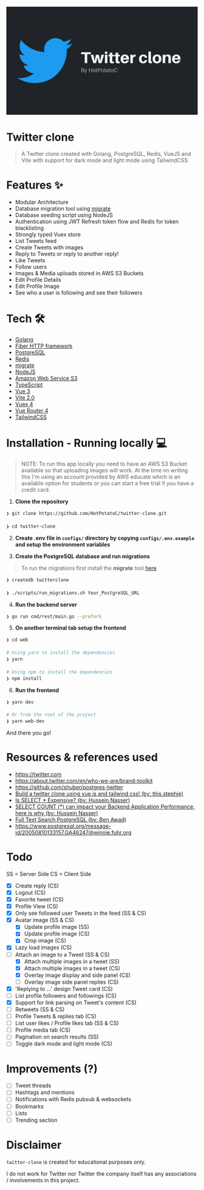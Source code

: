 ![Twitter clone](.github/Twitter-clone.png)

# Twitter clone

> A Twitter clone created with Golang, PostgreSQL, Redis, VueJS and Vite with support for dark mode and light mode using TailwindCSS

# Features ✨

- Modular Architecture
- Database migration tool using [migrate](https://github.com/golang-migrate/migrate)
- Database seeding script using NodeJS
- Authentication using JWT Refresh token flow and Redis for token blacklisting
- Strongly typed Vuex store
- List Tweets feed
- Create Tweets with images
- Reply to Tweets or reply to another reply!
- Like Tweets
- Follow users
- Images & Media uploads stored in AWS S3 Buckets
- Edit Profile Details
- Edit Profile Image
- See who a user is following and see their followers

# Tech 🛠

- [Golang](golang.org)
- [Fiber HTTP framework](https://github.com/gofiber/fiber)
- [PostgreSQL](postgresql.org)
- [Redis](redis.io)
- [migrate](https://github.com/golang-migrate/migrate)
- [NodeJS](https://nodejs.org/en/)
- [Amazon Web Service S3](https://aws.amazon.com/s3/)
- [TypeScript](https://www.typescriptlang.org/)
- [Vue 3](https://v3.vuejs.org/)
- [Vite 2.0](https://vitejs.dev/)
- [Vuex 4](https://next.vuex.vuejs.org)
- [Vue Router 4](https://next.router.vuejs.org)
- [TailwindCSS](http://tailwindcs.com/)

# Installation - Running locally 💻

> NOTE: To run this app locally you need to have an AWS S3 Bucket available so that uploading images will work. At the time im writing this I'm using an account provided by AWS educate which is an available option for students or you can start a free trial if you have a credit card.

1. **Clone the repository**

```sh
❯ git clone https://github.com/HotPotatoC/twitter-clone.git

❯ cd twitter-clone
```

2. **Create .env file in `configs/` directory by copying `configs/.env.example` and setup the environment variables**

3. **Create the PostgreSQL database and run migrations**

> To run the migrations first install the **migrate** tool [here](https://github.com/golang-migrate/migrate/tree/master/cmd/migrate)

```sh
❯ createdb twitterclone

❯ ./scripts/run_migrations.sh Your_PostgreSQL_URL
```

4. **Run the backend server**

```sh
❯ go run cmd/rest/main.go --prefork
```

5. **On another terminal tab setup the frontend**

```sh
❯ cd web

# Using yarn to install the dependencies
❯ yarn

# Using npm to install the dependencies
❯ npm install
```

6. **Run the frontend**

```sh
❯ yarn dev

# Or from the root of the project
❯ yarn web-dev
```

And there you go!

# Resources & references used

- https://twitter.com
- https://about.twitter.com/en/who-we-are/brand-toolkit
- https://github.com/shuber/postgres-twitter
- [Build a twitter clone using vue.js and tailwind css! (by: this.stephie)](https://www.youtube.com/watch?v=bQU-jPyQJ4A)
- [Is SELECT * Expensive? (by: Hussein Nasser)](https://www.youtube.com/watch?v=QQVNVOneZNg)
- [SELECT COUNT (*) can impact your Backend Application Performance, here is why (by: Hussein Nasser)](https://www.youtube.com/watch?v=8xKS7QQKgzk)
- [Full Text Search PostgreSQL (by: Ben Awad)](https://www.youtube.com/watch?v=szfUbzsKvtE)
- https://www.postgresql.org/message-id/20050810133157.GA46247@winnie.fuhr.org

# Todo

SS = Server Side
CS = Client Side

- [x] Create reply (CS)
- [x] Logout (CS)
- [x] Favorite tweet (CS)
- [x] Profile View (CS)
- [x] Only see followed user Tweets in the feed (SS & CS)
- [x] Avatar image (SS & CS)
  - [x] Update profile image (SS)
  - [x] Update profile image (CS)
  - [x] Crop image (CS)
- [x] Lazy load images (CS)
- [ ] Attach an image to a Tweet (SS & CS)
  - [x] Attach multiple images in a tweet (SS)
  - [x] Attach multiple images in a tweet (CS)
  - [x] Overlay image display and side panel (CS)
  - [ ] Overlay image side panel replies (CS)
- [x] 'Replying to ...' design Tweet card (CS)
- [ ] List profile followers and followings (CS)
- [x] Support for link parsing on Tweet's content (CS)
- [ ] Retweets (SS & CS)
- [ ] Profile Tweets & replies tab (CS)
- [ ] List user likes / Profile likes tab (SS & CS)
- [ ] Profile media tab (CS)
- [ ] Pagination on search results (SS)
- [ ] Toggle dark mode and light mode (CS)

# Improvements (?)

- [ ] Tweet threads
- [ ] Hashtags and mentions
- [ ] Notifications with Redis pubsub & websockets
- [ ] Bookmarks
- [ ] Lists
- [ ] Trending section

# Disclaimer

`twitter-clone` is created for educational purposes only.

I do not work for Twitter nor Twitter the company itself has any associations / involvements in this project.